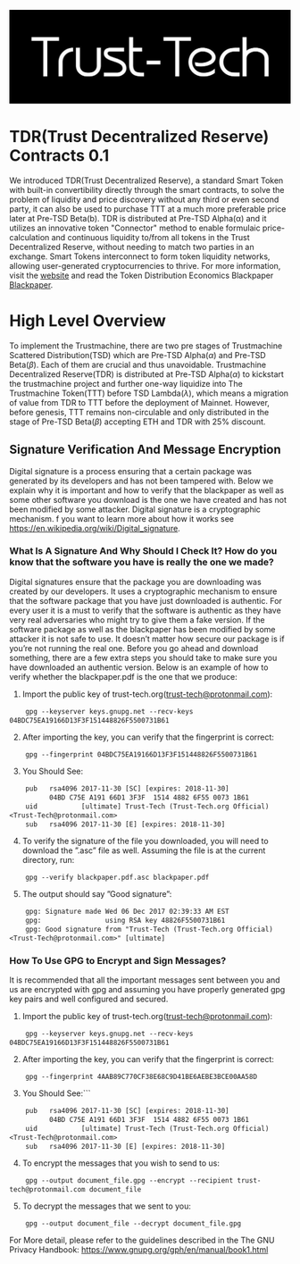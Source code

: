 ![trust-tech.org](trust-tech.jpg)
# TDR(Trust Decentralized Reserve) Contracts 0.1

We introduced TDR(Trust Decentralized Reserve), a standard Smart Token with built-in convertibility directly through the smart contracts, to solve the problem of liquidity and price discovery without any third or even second party, it can also be used to purchase TTT at a much more preferable price later at Pre-TSD Beta(b). TDR is distributed at Pre-TSD Alpha(α) and it utilizes an innovative token "Connector" method to enable formulaic price-calculation and continuous liquidity to/from all tokens in the Trust Decentralized Reserve, without needing to match two parties in an exchange. Smart Tokens interconnect to form token liquidity networks, allowing user-generated cryptocurrencies to thrive. For more information, visit the [website](http://trust-tech.org) and read the Token Distribution Economics Blackpaper [Blackpaper](https://github.com/trust-tech/Blackpaper).

# High Level Overview
To implement the Trustmachine, there are two pre stages of Trustmachine Scattered Distribution(TSD) which are Pre-TSD Alpha($\alpha$) and Pre-TSD Beta($\beta$). Each of them are crucial and thus unavoidable. Trustmachine Decentralized Reserve(TDR) is distributed at Pre-TSD Alpha($\alpha$) to kickstart the trustmachine project and further one-way liquidize into The Trustmachine Token(TTT) before TSD Lambda($\lambda$), which means a migration of value from TDR to TTT before the deployment of Mainnet. However, before genesis, TTT remains non-circulable and only distributed in the stage of Pre-TSD Beta($\beta$) accepting ETH and TDR with 25\% discount.

## Signature Verification And Message Encryption
Digital signature is a process ensuring that a certain package was generated by its developers and has not been tampered with.
Below we explain why it is important and how to verify that the blackpaper as well as some other software you download is the one
we have created and has not been modified by some attacker. Digital signature is a cryptographic mechanism. 
f you want to learn
more about how it works see https://en.wikipedia.org/wiki/Digital_signature.
### What Is A Signature And Why Should I Check It? How do you know that the software you have is really the one we made?
Digital signatures ensure that the package you are downloading was created by our developers. It uses a cryptographic mechanism to
ensure that the software package that you have just downloaded is authentic. For every user it is a must to verify that the software
is authentic as they have very real adversaries who might try to give them a fake version. If the software package as well as the
blackpaper has been modified by some attacker it is not safe to use. It doesn’t matter how secure our package is if you’re not running
the real one. Before you go ahead and download something, there are a few extra steps you should take to make sure you have
downloaded an authentic version. Below is an example of how to verify whether the blackpaper.pdf is the one that we produce:
1. Import the public key of trust-tech.org(trust-tech@protonmail.com):
```
    gpg --keyserver keys.gnupg.net --recv-keys 04BDC75EA19166D13F3F151448826F5500731B61
```
2. After importing the key, you can verify that the fingerprint is correct:
```
    gpg --fingerprint 04BDC75EA19166D13F3F151448826F5500731B61
```
3. You Should See:
```
    pub   rsa4096 2017-11-30 [SC] [expires: 2018-11-30]
          04BD C75E A191 66D1 3F3F  1514 4882 6F55 0073 1B61
    uid           [ultimate] Trust-Tech (Trust-Tech.org Official) <Trust-Tech@protonmail.com>
    sub   rsa4096 2017-11-30 [E] [expires: 2018-11-30]
```
4. To verify the signature of the file you downloaded, you will need to download the ”.asc” file as well. Assuming the file is at the current directory, run:
```
    gpg --verify blackpaper.pdf.asc blackpaper.pdf
```
5. The output should say ”Good signature”:
```
    gpg: Signature made Wed 06 Dec 2017 02:39:33 AM EST
    gpg:                using RSA key 48826F5500731B61
    gpg: Good signature from "Trust-Tech (Trust-Tech.org Official) <Trust-Tech@protonmail.com>" [ultimate]
```
### How To Use GPG to Encrypt and Sign Messages?
It is recommended that all the important messages sent between you and us are encrypted with gpg and assuming you have properly generated gpg key pairs and well configured and secured.
1. Import
the public key of trust-tech.org(trust-tech@protonmail.com):
```
    gpg --keyserver keys.gnupg.net --recv-keys 04BDC75EA19166D13F3F151448826F5500731B61
```
2. After importing the key, you can verify that the fingerprint is correct:
```
    gpg --fingerprint 4AAB89C770CF38E68C9D41BE6AEBE3BCE00AA58D
```
3. You Should See:```
```
    pub   rsa4096 2017-11-30 [SC] [expires: 2018-11-30]
          04BD C75E A191 66D1 3F3F  1514 4882 6F55 0073 1B61
    uid           [ultimate] Trust-Tech (Trust-Tech.org Official) <Trust-Tech@protonmail.com>
    sub   rsa4096 2017-11-30 [E] [expires: 2018-11-30]
```
4. To encrypt the messages that you wish to send to us:
```
    gpg --output document_file.gpg --encrypt --recipient trust-tech@protonmail.com document_file
```
5. To decrypt the messages that we sent to you:
```
    gpg --output document_file --decrypt document_file.gpg
```
For More detail, please refer to the guidelines described in the The GNU Privacy Handbook:
https://www.gnupg.org/gph/en/manual/book1.html
